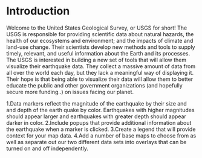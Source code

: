 # Introduction

Welcome to the United States Geological Survey, or USGS for short! The USGS is responsible for providing scientific data about natural hazards, the health of our ecosystems and environment; and the impacts of climate and land-use change. Their scientists develop new methods and tools to supply timely, relevant, and useful information about the Earth and its processes.
The USGS is interested in building a new set of tools that will allow them visualize their earthquake data. They collect a massive amount of data from all over the world each day, but they lack a meaningful way of displaying it. Their hope is that being able to visualize their data will allow them to better educate the public and other government organizations (and hopefully secure more funding..) on issues facing our planet.

1.Data markers reflect the magnitude of the earthquake by their size and and depth of the earth quake by color. Earthquakes with higher magnitudes should appear larger and earthquakes with greater depth should appear darker in color.
2.Include popups that provide additional information about the earthquake when a marker is clicked.
3.Create a legend that will provide context for your map data.
4.Add a number of base maps to choose from as well as separate out our two different data sets into overlays that can be turned on and off independently.
